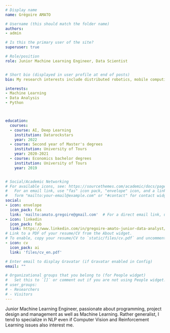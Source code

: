 ```yaml
---
# Display name
name: Grégoire AMATO

# Username (this should match the folder name)
authors:
- admin

# Is this the primary user of the site?
superuser: true

# Role/position
role: Junior Machine Learning Engineer, Data Scientist


# Short bio (displayed in user profile at end of posts)
bio: My research interests include distributed robotics, mobile computing and programmable matter.

interests:
- Machine Learning
- Data Analysis
- Python



education:
  courses:
  - course: AI, Deep Learning
    institution: Datarockstars
    year: 2022
  - course: Second year of Master's degrees
    institution: University of Tours
    year: 2020-2021
  - course: Economics bachelor degrees
    institution: University of Tours
    year: 2019


# Social/Academic Networking
# For available icons, see: https://sourcethemes.com/academic/docs/page-builder/#icons
#   For an email link, use "fas" icon pack, "envelope" icon, and a link in the
#   form "mailto:your-email@example.com" or "#contact" for contact widget.
social:
- icon: envelope
  icon_pack: fas
  link: 'mailto:amato.gregoire@gmail.com'  # For a direct email link, use "mailto:test@example.org".
- icon: linkedin
  icon_pack: fab
  link: https://www.linkedin.com/in/gregoire-amato-junior-data-analyst/?locale=en_US
# Link to a PDF of your resume/CV from the About widget.
# To enable, copy your resume/CV to `static/files/cv.pdf` and uncomment the lines below.
- icon: cv
  icon_pack: ai
  link: 'files/cv_en.pdf'

# Enter email to display Gravatar (if Gravatar enabled in Config)
email: ""

# Organizational groups that you belong to (for People widget)
#   Set this to `[]` or comment out if you are not using People widget.
# user_groups:
# - Researchers
# - Visitors
---
```


Junior Machine Learning Engineer, passionate about programming, project design and management as well as Machine Learning. Rather generalist, I tend to specialize in NLP even if Computer Vision and Reinforcement Learning issues also interest me.
